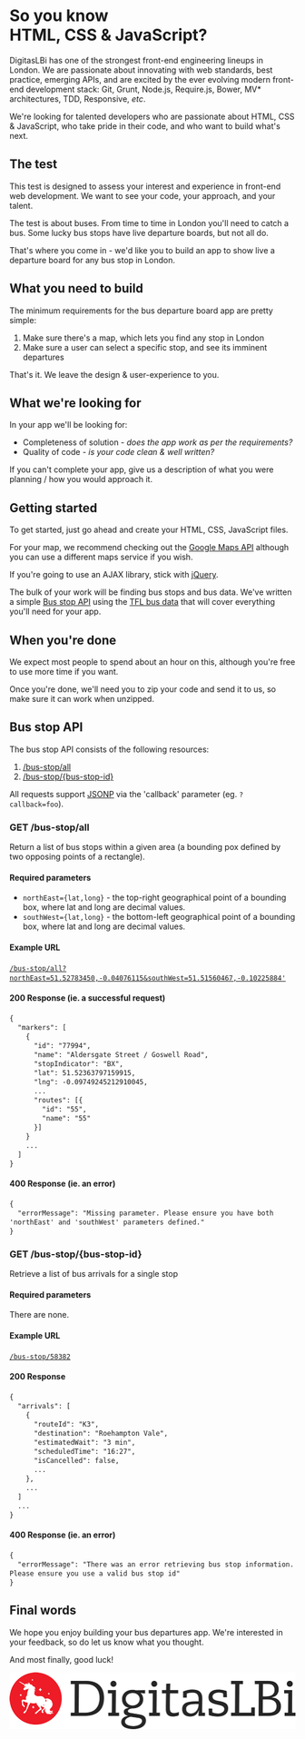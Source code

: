 # So you know <br />HTML, CSS & JavaScript?


DigitasLBi has one of the strongest front-end engineering lineups in London. We are passionate about innovating with web standards, best practice, emerging APIs, and are excited by the ever evolving modern front-end development stack: Git, Grunt, Node.js, Require.js, Bower, MV\* architectures, TDD, Responsive, *etc*.

We're looking for talented developers who are passionate about HTML, CSS & JavaScript, who take pride in their code, and who want to build what's next.

## The test

This test is designed to assess your interest and experience in front-end web development. We want to see your code, your approach, and your talent. 

The test is about buses. From time to time in London you'll need to catch a bus. Some lucky bus stops have live departure boards, but not all do. 

That's where you come in - we'd like you to build an app to show live a departure board for any bus stop in London.



## What you need to build

The minimum requirements for the bus departure board app are pretty simple:

1. Make sure there's a map, which lets you find any stop in London
1. Make sure a user can select a specific stop, and see its imminent departures

That's it. We leave the design & user-experience to you.



## What we're looking for

In your app we'll be looking for:

- Completeness of solution - *does the app work as per the requirements?*
- Quality of code - *is your code clean & well written?*

If you can't complete your app, give us a description of what you were planning / how you would approach it.



## Getting started

To get started, just go ahead and create your HTML, CSS, JavaScript files. 

For your map, we recommend checking out the [Google Maps API](https://developers.google.com/maps/documentation/javascript/) although you can use a different maps service if you wish.

If you're going to use an AJAX library, stick with [jQuery](http://jquery.com/).

The bulk of your work will be finding bus stops and bus data. We've written a simple [Bus stop API](#api) using the [TFL bus data](http://www.tfl.gov.uk/businessandpartners/syndication/default.aspx)  that will cover everything you'll need for your app. 


## When you're done

We expect most people to spend about an hour on this, although you're free to use more time if you want.

Once you're done, we'll need you to zip your code and send it to us, so make sure it can work when unzipped.



<a id="api"></a>
## Bus stop API

The bus stop API consists of the following resources:

1. [/bus-stop/all](#get-bus-stopall)
1. [/bus-stop/{bus-stop-id}](#get-bus-stopbus-stop-id)  

All requests support [JSONP](http://json-p.org/) via the 'callback' parameter (eg. `?callback=foo`).

<a id="get-bus-stopall"></a>
### GET /bus-stop/all
Return a list of bus stops within a given area (a bounding pox defined by two opposing points of a rectangle). 

#### Required parameters

- `northEast={lat,long}` - the top-right geographical point of a bounding box, where lat and long are decimal values.
- `southWest={lat,long}` - the bottom-left geographical point of a bounding box, where lat and long are decimal values. 

#### Example URL

[`/bus-stop/all?northEast=51.52783450,-0.04076115&southWest=51.51560467,-0.10225884'`](http://lbi-id-test.herokuapp.com/bus-stop/all?northEast=51.52783450,-0.04076115&southWest=51.51560467,-0.10225884)

#### 200 Response (ie. a successful request)

    {
      "markers": [
        {
          "id": "77994",
          "name": "Aldersgate Street / Goswell Road",
          "stopIndicator": "BX",
          "lat": 51.52363797159915,
          "lng": -0.09749245212910045,
          ...
          "routes": [{
            "id": "55",
            "name": "55"
          }]
        }
        ...
      ]
    }


#### 400 Response (ie. an error)
    {
      "errorMessage": "Missing parameter. Please ensure you have both 'northEast' and 'southWest' parameters defined."
    }



<a id="get-bus-stopbus-stop-id"></a>
### GET **/bus-stop/{bus-stop-id}**
Retrieve a list of bus arrivals for a single stop

#### Required parameters

There are none.

#### Example URL

[`/bus-stop/58382`](http://lbi-id-test.herokuapp.com/bus-stop/58382)



#### 200 Response

    {
      "arrivals": [
        {
          "routeId": "K3",
          "destination": "Roehampton Vale",
          "estimatedWait": "3 min",
          "scheduledTime": "16:27",
          "isCancelled": false,
          ...
        },
        ...
      ]
      ...
    }

#### 400 Response (ie. an error)
    {
      "errorMessage": "There was an error retrieving bus stop information. Please ensure you use a valid bus stop id"
    }


## Final words
We hope you enjoy building your bus departures app. We're interested in your feedback, so do let us know what you thought.

And most finally, good luck!


<div id="logo">
  <img src="img/digitas-lbi.png" alt="DigitasLBi" />
</div>
